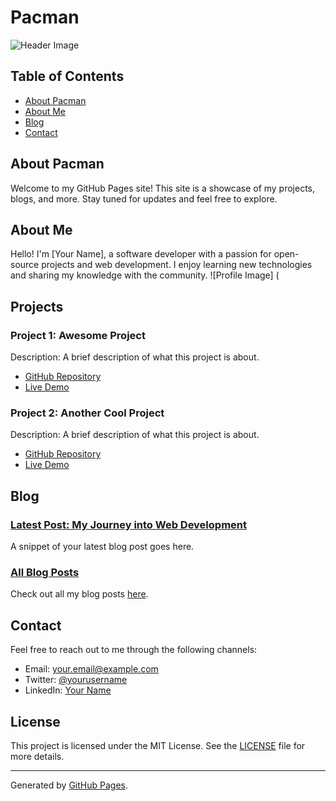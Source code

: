 # Pacman

![Header Image](https://github.com/AnaAlcazar/Shared-Projects/blob/Pacman-Web/assets/Header_Web.gif)

## Table of Contents
- [About Pacman](#about-pacman)
- [About Me](#about-me)
- [Blog](#blog)
- [Contact](#contact)

## About Pacman

Welcome to my GitHub Pages site! This site is a showcase of my projects, blogs, and more. Stay tuned for updates and feel free to explore.



## About Me

Hello! I'm [Your Name], a software developer with a passion for open-source projects and web development. I enjoy learning new technologies and sharing my knowledge with the community.
![Profile Image] (
## Projects

### Project 1: Awesome Project

Description: A brief description of what this project is about.

- [GitHub Repository](https://github.com/yourusername/awesome-project)
- [Live Demo](https://yourusername.github.io/awesome-project)

### Project 2: Another Cool Project

Description: A brief description of what this project is about.

- [GitHub Repository](https://github.com/yourusername/cool-project)
- [Live Demo](https://yourusername.github.io/cool-project)

## Blog

### [Latest Post: My Journey into Web Development](https://yourusername.github.io/blog/my-journey-into-web-development)

A snippet of your latest blog post goes here.

### [All Blog Posts](https://yourusername.github.io/blog)

Check out all my blog posts [here](https://yourusername.github.io/blog).

## Contact

Feel free to reach out to me through the following channels:

- Email: [your.email@example.com](mailto:your.email@example.com)
- Twitter: [@yourusername](https://twitter.com/yourusername)
- LinkedIn: [Your Name](https://www.linkedin.com/in/yourusername/)

## License

This project is licensed under the MIT License. See the [LICENSE](LICENSE) file for more details.

---

Generated by [GitHub Pages](https://pages.github.com/).

